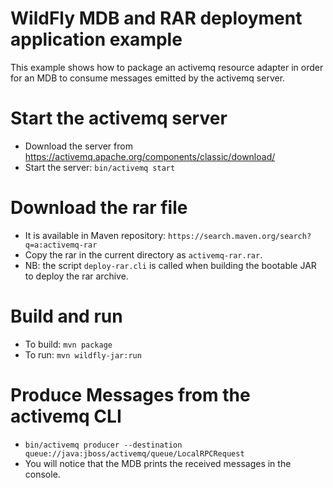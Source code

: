 # WildFly MDB and RAR deployment application example

This example shows how to package an activemq resource adapter in order for an 
MDB to consume messages emitted by the activemq server. 

Start the activemq server
=========================

* Download the server from https://activemq.apache.org/components/classic/download/
* Start the server: `bin/activemq start`

Download the rar file
=====================

* It is available in Maven repository: `https://search.maven.org/search?q=a:activemq-rar`
* Copy the rar in the current directory as `activemq-rar.rar`.
* NB: the script `deploy-rar.cli` is called when building the bootable JAR to deploy the rar archive.
 
Build and run
=============

* To build: `mvn package`
* To run: `mvn wildfly-jar:run`

Produce Messages from the activemq CLI
======================================

* `bin/activemq producer --destination queue://java:jboss/activemq/queue/LocalRPCRequest`
* You will notice that the MDB prints the received messages in the console.